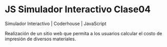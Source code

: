 # JS Simulador Interactivo Clase04

Simulador Interactivo | Coderhouse | JavaScript

Realización de un sitio web que permita a los usuarios calcular el costo de impresión de diversos materiales.
